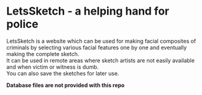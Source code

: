 # LetsSketch - a helping hand for police

LetsSketch is a website which can be used for making facial composites of criminals by selecting various facial features one by one and eventually making the complete sketch. <br/>
It can be used in remote areas where sketch artists are not easily available and when victim or witness is dumb.<br/>
You can also save the sketches for later use.<br/>

**Database files are not provided with this repo**
